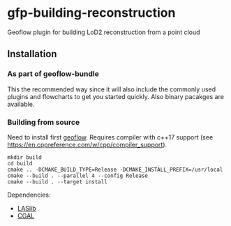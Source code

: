 # gfp-building-reconstruction
Geoflow plugin for building LoD2 reconstruction from a point cloud

## Installation

### As part of geoflow-bundle
This the recommended way since it will also include the commonly used plugins and flowcharts to get you started quickly. Also binary pacakges are available.

### Building from source
Need to install first [geoflow](https://github.com/geoflow3d/geoflow).
Requires compiler with c++17 support (see https://en.cppreference.com/w/cpp/compiler_support).

```
mkdir build
cd build
cmake .. -DCMAKE_BUILD_TYPE=Release -DCMAKE_INSTALL_PREFIX=/usr/local
cmake --build . --parallel 4 --config Release
cmake --build . --target install
```

Dependencies:

* [LASlib](https://github.com/LAStools/LAStools)
* [CGAL](https://github.com/CGAL/cgal)
